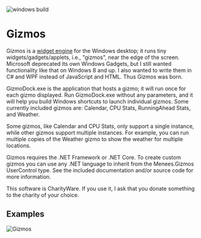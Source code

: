 ![windows build](https://github.com/bmenees/Gizmos/workflows/windows%20build/badge.svg)

# Gizmos
Gizmos is a [widget engine](https://en.wikipedia.org/wiki/Software_widget#Widget_engine) for the Windows desktop;
it runs tiny widgets/gadgets/applets, i.e., "gizmos", near the edge of the screen. Microsoft deprecated its own
Windows Gadgets, but I still wanted functionality like that on Windows 8 and up. I also wanted to write them in
C# and WPF instead of JavaScript and HTML. Thus Gizmos was born.

GizmoDock.exe is the application that hosts a gizmo; it will run once for each gizmo displayed. Run GizmoDock.exe
without any parameters, and it will help you build Windows shortcuts to launch individual gizmos. Some currently
included gizmos are: Calendar, CPU Stats, RunningAhead Stats, and Weather.

Some gizmos, like Calendar and CPU Stats, only support a single instance, while other gizmos support multiple instances.
For example, you can run multiple copies of the Weather gizmo to show the weather for multiple locations.

Gizmos requires the .NET Framework or .NET Core. To create custom gizmos you can use any .NET language to inherit from the
Menees.Gizmos UserControl type. See the included documentation and/or source code for more information.

This software is CharityWare. If you use it, I ask that you donate something to the charity of your choice.

## Examples
![Gizmos](http://www.menees.com/Images/Gizmos.png)

